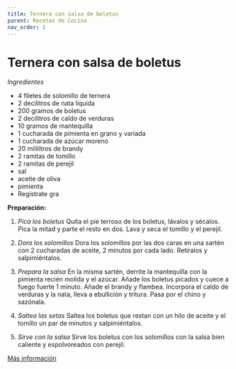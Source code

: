 ```yaml
---
title: Ternera con salsa de boletus
parent: Recetas de Cocina
nav_order: 1
---
```

# Ternera con salsa de boletus 

*_Ingredientes_*

* 4 filetes de solomillo de ternera
* 2 decilitros de nata líquida
* 200 gramos de boletus
* 2 decilitros de caldo de verduras
* 10 gramos de mantequilla
* 1  cucharada de pimienta en grano y variada
* 1 cucharada de azúcar moreno
* 20 mililitros de brandy
* 2 ramitas de tomillo
* 2 ramitas de perejil
* sal
* aceite de oliva
* pimienta
* Regístrate gra

**Preparación:**
1. _Pica los boletus_
Quita el pie terroso de los boletus, lávalos y sécalos. Pica la mitad y parte el resto en dos. Lava y seca el tomillo y el perejil.

2. _Dora los solomillos_
Dora los solomillos por las dos caras en una sartén con 2 cucharadas de aceite, 2 minutos por cada lado. Retíralos y salpimiéntalos.

3. _Prepara la salsa_
En la misma sartén, derrite la mantequilla con la pimienta recién molida y el azúcar. Añade los boletus picados y cuece a fuego fuerte 1 minuto. Añade el brandy y flambea. Incorpora el caldo de verduras y la nata, lleva a ebullición y tritura. Pasa por el chino y sazónala.

4. _Saltea las setas_
Saltea los boletus que restan con un hilo de aceite y el tomillo un par de minutos y salpimiéntalos.

5. _Sirve con la salsa_
Sirve los boletus con los solomillos con la salsa bien caliente y espolvoreados con perejil.

[Más información](https://www.lecturas.com/recetas/ternera-salsa-boletus_4886.html)


